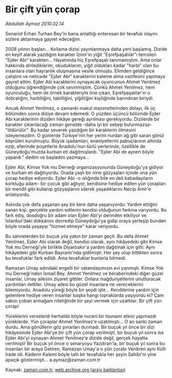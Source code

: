 # Bir çift yün çorap

*Abdullah Aymaz 2010.02.14*

<tr><td class="metin" colspan="2" style="padding-top: 20px; padding-left: 5px; ">Senarist Erhan Turhan Bey'in bana anlattığı enteresan bir tevafuk olayını sizlere aktarmaya gayret edeceğim.</td></tr><tr><td class="metin" colspan="2" style="padding-top: 20px; padding-left: 5px; "><p>2008 yılının başları... Kollama dizisi yayınlanmaya daha yeni başlamış. Dizide en keyif alarak yazdığım karakter İzmir'in yiğit "Eşrefpaşalılar"ı temsilen "Ejder Abi" karakteri... Hayatımda hiç Eşrefpaşalı tanımamıştım. Ama onlar hakkında dinlediklerim, okuduklarım, yiğit oldukları kadar "harbi" olan bu insanlara olan hayranlık oluşmasına vesile olmuştu. Elimden geldiğince çalıştım ve neticede "Ejder Abi" karakterini kaleme alma vazifesini yapmaya gayret ettim. Ejder Abi karakterini oynayacak oyuncunun Ahmet Yenilmez olduğunu öğrendiğimde çok sevinmiştim. Çünkü Ahmet Yenilmez, hem oyunculuğu, hem de örnek karakteriyle öne çıkan, Eşrefpaşalılar'ın o dobralığını, harbiliğini, tabiiliğini, yiğitliğini kişiliğinde barındıran biriydi.
<p>Ancak Ahmet Yenilmez, o zamanki makul mazeretlerinden dolayı, ilk üç bölümden sonra diziye devam edemedi. O yüzden üçüncü bölümde Ejder Abi karakterinin diziden hikâye gereği ayrılması gerekiyordu. Dizilerde bir karakter çıkarılacağı zaman genelde -daha iyi bir sebep bulunmazsa- "öldürülür". Bu kadar severek yazdığım bir karakterin ölmesini isteyemezdim. O günlerde Türkiye'nin her yerini nurdan ağ gibi saran gönül köprüleri kurulmuştu. Büyük işadamları, enaniyetlerini pabuçlarının altında ezip, ellerinde poşetlerle Anadolu'nun türlü yerlerinde, özellikle de Güneydoğu'muzda kurban eti dağıtmışlardı. "Ejder Abi de aynen böyle yapardı." dedim ve başladım yazmaya...
<p>Ejder Abi, Kimse Yok mu Derneği organizasyonunda Güneydoğu'ya gidiyor ve kurban eti dağıtıyordu. Orada yaşlı bir nine gözyaşları içinde ona yün çorap hediye ediyordu. Ejder Abi -o ıslığında bile en deli kabadayıların korktuğu adam- bir çocuk gibi ağlıyor, kendisine hediye edilen yün çorapları bir mendil gibi kullanıp gözyaşlarını silerek yaşadıklarını Necip Amir'e anlatıyordu.
<p>Aslında çok defa yaşanan şey bir kere daha yaşanıyordu: Yardım ettiğini sanan kişi, gerçekte yardım edilenin kendisi olduğunun farkına varıyordu. Bu fark ediş, dosdoğru bir adam olan Ejder Abi'yi derinden etkiliyor ve İstanbul'daki dükkânını devredip Güneydoğu'ya gidip oraya yerleşip bundan böyle orada yaşayıp "hizmet etmeye" karar veriyordu.
<p>Bu sahnelerden bir buçuk yıla yakın bir zaman geçti. Bu defa Ahmet Yenilmez, Ejder Abi olarak değil, kendisi olarak, aynı hikâyedeki gibi Kimse Yok mu Derneği'yle birlikte Diyarbakır'a yardım dağıtmak için gitti. Aynı hikâyedeki gibi Kurban Bayramı'nda gidilmişti. Her şey olup bittikten sonra bu tevafuklar fark edildi. Ama tevafuklar bunlarla bitmedi.
<p>Ramazan Umay adındaki engelli bir vatandaşımızın evi yanmıştı. Kimse Yok mu Derneği'nden İsmail Bey, Ahmet Yenilmez ve beraberindeki diğer güzel insanlar, Umay ailesini ziyaret gittiler. Onlara mağduriyetlerini unutturacak yardımları ilettiler. Umay ailesi bu güzel insanlara ne vereceklerini bilemiyordu. Anadolu yüreği böyle bir şeydi işte... Kendilerine yardım için gelenlere hediye veren insanlar başka hangi topraklarda yaşıyordu ki? Çam sakızı çoban armağanı niteliğinde bir şeyi vermek için uzattılar. Bir çift yün çorap!
<p>Yüreklerini verselerdi herhalde böyle nurani bir tsunami etkisi yapmazdı yüreklerde. Yün çoraplar Ahmet Yenilmez'e uzatılmıştı... O an sanki zaman durdu. Ama gönüllerin göz pınarları durmadı. Bir buçuk yıl önce bir dizi hikâyesinde Ejder Abi'ye bir çift yün çorap verilmişti, bir buçuk yıl sonra ise Ejder Abi'yi oynayan Ahmet Yenilmez'e dizide değil, gerçek hayatta verilmişti! Bir buçuk yıl önce o senaryoyu Yazdıran'la, bir buçuk yıl sonra bu insanları bir araya Getiren, Ramazan Umay'a o yün çorabı Verdiren aynı Külli İrade idi. Kaderin Kalemi böyle tatlı bir tevafukla her şeyin Sahibi'ni yine apaçık göstermişti... a.aymaz@zaman.com.tr<br/></p></p></p></p></p></p></p></td></tr>

Kaynak: [zaman.com.tr](http://zaman.com.tr/yazar.do?yazino=951392), [web.archive.org (arşiv bağlantısı)](http://web.archive.org/web/20100219160350/http://www.zaman.com.tr:80/yazar.do?yazino=951392)
